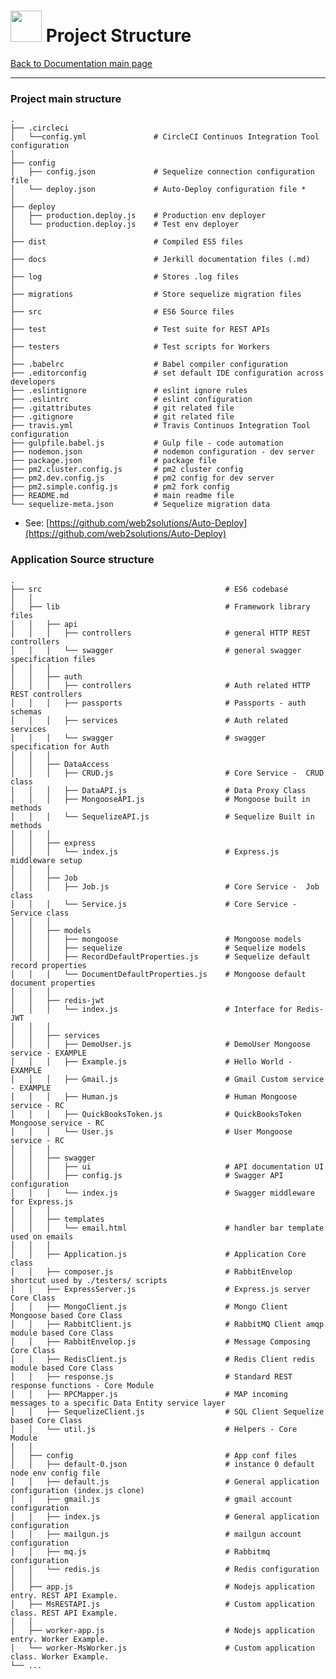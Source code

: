 #   <a href="https://web2solutions.github.io/Jumentix/"><img src="https://avatars3.githubusercontent.com/u/14809007?s=280&v=4" width="50" /></a> Project Structure


[Back to Documentation main page](https://web2solutions.github.io/Jumentix/)

---------------------

### Project main structure


    .
    ├── .circleci
    │   └──config.yml               # CircleCI Continuos Integration Tool configuration
    │
    ├── config
    │   ├── config.json             # Sequelize connection configuration file
    │   └── deploy.json             # Auto-Deploy configuration file *
    │
    ├── deploy
    │   ├── production.deploy.js    # Production env deployer
    │   └── production.deploy.js    # Test env deployer
    │
    ├── dist                        # Compiled ES5 files
    │
    ├── docs                        # Jerkill documentation files (.md)
    │
    ├── log                         # Stores .log files
    │
    ├── migrations                  # Store sequelize migration files
    │
    ├── src                         # ES6 Source files
    │
    ├── test                        # Test suite for REST APIs
    │
    ├── testers                     # Test scripts for Workers
    │
    ├── .babelrc                    # Babel compiler configuration
    ├── .editorconfig               # set default IDE configuration across developers
    ├── .eslintignore               # eslint ignore rules
    ├── .eslintrc                   # eslint configuration
    ├── .gitattributes              # git related file
    ├── .gitignore                  # git related file
    ├── travis.yml                  # Travis Continuos Integration Tool configuration
    ├── gulpfile.babel.js           # Gulp file - code automation
    ├── nodemon.json                # nodemon configuration - dev server
    ├── package.json                # package file
    ├── pm2.cluster.config.js       # pm2 cluster config
    ├── pm2.dev.config.js           # pm2 config for dev server
    ├── pm2.simple.config.js        # pm2 fork config
    ├── README.md                   # main readme file
    └── sequelize-meta.json         # Sequelize migration data


* See: [https://github.com/web2solutions/Auto-Deploy](https://github.com/web2solutions/Auto-Deploy)



### Application Source structure

    .
    ├── src                                         # ES6 codebase
    │   │
    │   ├── lib                                     # Framework library files
    │   │   ├── api
    │   │   │   ├── controllers                     # general HTTP REST controllers
    │   │   │   └── swagger                         # general swagger specification files
    │   │   │
    │   │   ├── auth
    │   │   │   ├── controllers                     # Auth related HTTP REST controllers
    │   │   │   ├── passports                       # Passports - auth schemas
    │   │   │   ├── services                        # Auth related services
    │   │   │   └── swagger                         # swagger specification for Auth
    │   │   │
    │   │   ├── DataAccess
    │   │   │   ├── CRUD.js                         # Core Service -  CRUD class
    │   │   │   ├── DataAPI.js                      # Data Proxy Class
    │   │   │   ├── MongooseAPI.js                  # Mongoose built in methods
    │   │   │   └── SequelizeAPI.js                 # Sequelize Built in methods
    │   │   │
    │   │   ├── express
    │   │   │   └── index.js                        # Express.js middleware setup
    │   │   │
    │   │   ├── Job
    │   │   │   ├── Job.js                          # Core Service -  Job class
    │   │   │   └── Service.js                      # Core Service -  Service class
    │   │   │
    │   │   ├── models
    │   │   │   ├── mongoose                        # Mongoose models
    │   │   │   ├── sequelize                       # Sequelize models
    │   │   │   ├── RecordDefaultProperties.js      # Sequelize default record properties
    │   │   │   └── DocumentDefaultProperties.js    # Mongoose default document properties
    │   │   │
    │   │   ├── redis-jwt
    │   │   │   └── index.js                        # Interface for Redis-JWT
    │   │   │
    │   │   ├── services
    │   │   │   ├── DemoUser.js                     # DemoUser Mongoose service - EXAMPLE
    │   │   │   ├── Example.js                      # Hello World - EXAMPLE
    │   │   │   ├── Gmail.js                        # Gmail Custom service - EXAMPLE
    │   │   │   ├── Human.js                        # Human Mongoose service - RC
    │   │   │   ├── QuickBooksToken.js              # QuickBooksToken Mongoose service - RC
    │   │   │   └── User.js                         # User Mongoose service - RC
    │   │   │
    │   │   ├── swagger
    │   │   │   ├── ui                              # API documentation UI
    │   │   │   ├── config.js                       # Swagger API configuration
    │   │   │   └── index.js                        # Swagger middleware for Express.js
    │   │   │
    │   │   ├── templates
    │   │   │   └── email.html                      # handler bar template used on emails
    │   │   │
    │   │   ├── Application.js                      # Application Core class
    │   │   ├── composer.js                         # RabbitEnvelop shortcut used by ./testers/ scripts
    │   │   ├── ExpressServer.js                    # Express.js server Core Class
    │   │   ├── MongoClient.js                      # Mongo Client Mongoose based Core Class
    │   │   ├── RabbitClient.js                     # RabbitMQ Client amqp module based Core Class
    │   │   ├── RabbitEnvelop.js                    # Message Composing Core Class
    │   │   ├── RedisClient.js                      # Redis Client redis module based Core Class
    │   │   ├── response.js                         # Standard REST response functions - Core Module
    │   │   ├── RPCMapper.js                        # MAP incoming messages to a specific Data Entity service layer
    │   │   ├── SequelizeClient.js                  # SQL Client Sequelize based Core Class
    │   │   └── util.js                             # Helpers - Core Module
    │   │
    │   ├── config                                  # App conf files
    │   │   ├── default-0.json                      # instance 0 default node env config file
    │   │   ├── default.js                          # General application  configuration (index.js clone)
    │   │   ├── gmail.js                            # gmail account configuration
    │   │   ├── index.js                            # General application  configuration
    │   │   ├── mailgun.js                          # mailgun account configuration
    │   │   ├── mq.js                               # Rabbitmq configuration
    │   │   └── redis.js                            # Redis configuration
    │   │
    │   ├── app.js                                  # Nodejs application entry. REST API Example.
    │   ├── MsRESTAPI.js                            # Custom application class. REST API Example.
    │   │
    │   ├── worker-app.js                           # Nodejs application entry. Worker Example.
    │   └── worker-MsWorker.js                      # Custom application class. Worker Example.
    └── ...
